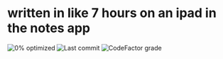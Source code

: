 # written in like 7 hours on an ipad in the notes app

![0% optimized](https://img.shields.io/badge/0%25-optimized-a?style=for-the-badge&labelColor=rgb(228%2C108%2C23)&color=rgb(211%2C91%2C9))
![Last commit](https://img.shields.io/github/last-commit/MaxxusX/EEL?style=for-the-badge)
![CodeFactor grade](https://img.shields.io/codefactor/grade/github/MaxxusX/EEL?style=for-the-badge)
